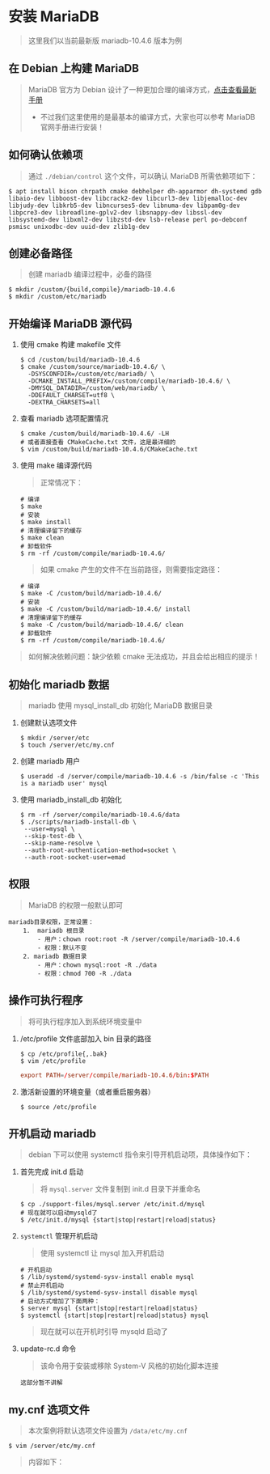 # 安装 MariaDB

> 这里我们以当前最新版 mariadb-10.4.6 版本为例

## 在 Debian 上构建 MariaDB

> MariaDB 官方为 Debian 设计了一种更加合理的编译方式，[点击查看最新手册](https://mariadb.com/kb/en/library/building-mariadb-on-debian/)
>
> - 不过我们这里使用的是最基本的编译方式，大家也可以参考 MariaDB 官网手册进行安装！

## 如何确认依赖项

> 通过 `./debian/control` 这个文件，可以确认 MariaDB 所需依赖项如下：

```shell
$ apt install bison chrpath cmake debhelper dh-apparmor dh-systemd gdb libaio-dev libboost-dev libcrack2-dev libcurl3-dev libjemalloc-dev libjudy-dev libkrb5-dev libncurses5-dev libnuma-dev libpam0g-dev libpcre3-dev libreadline-gplv2-dev libsnappy-dev libssl-dev libsystemd-dev libxml2-dev libzstd-dev lsb-release perl po-debconf psmisc unixodbc-dev uuid-dev zlib1g-dev
```

## 创建必备路径

> 创建 mariadb 编译过程中，必备的路径

```shell
$ mkdir /custom/{build,compile}/mariadb-10.4.6
$ mkdir /custom/etc/mariadb
```

## 开始编译 MariaDB 源代码

1. 使用 cmake 构建 makefile 文件

   ```shell
   $ cd /custom/build/mariadb-10.4.6
   $ cmake /custom/source/mariadb-10.4.6/ \
     -DSYSCONFDIR=/custom/etc/mariadb/ \
     -DCMAKE_INSTALL_PREFIX=/custom/compile/mariadb-10.4.6/ \
     -DMYSQL_DATADIR=/custom/web/mariadb/ \
     -DDEFAULT_CHARSET=utf8 \
     -DEXTRA_CHARSETS=all
   ```

2. 查看 mariadb 选项配置情况

   ```shell
   $ cmake /custom/build/mariadb-10.4.6/ -LH
   # 或者直接查看 CMakeCache.txt 文件，这是最详细的
   $ vim /custom/build/mariadb-10.4.6/CMakeCache.txt
   ```

3. 使用 make 编译源代码

   > 正常情况下：

   ```shell
   # 编译
   $ make
   # 安装
   $ make install
   # 清理编译留下的缓存
   $ make clean
   # 卸载软件
   $ rm -rf /custom/compile/mariadb-10.4.6/
   ```

   > 如果 cmake 产生的文件不在当前路径，则需要指定路径：

   ```shell
   # 编译
   $ make -C /custom/build/mariadb-10.4.6/
   # 安装
   $ make -C /custom/build/mariadb-10.4.6/ install
   # 清理编译留下的缓存
   $ make -C /custom/build/mariadb-10.4.6/ clean
   # 卸载软件
   $ rm -rf /custom/compile/mariadb-10.4.6/
   ```

> 如何解决依赖问题：缺少依赖 cmake 无法成功，并且会给出相应的提示！

## 初始化 mariadb 数据

> mariadb 使用 mysql_install_db 初始化 MariaDB 数据目录

1. 创建默认选项文件

   ```shell
   $ mkdir /server/etc
   $ touch /server/etc/my.cnf
   ```

2. 创建 mariadb 用户

   ```shell
   $ useradd -d /server/compile/mariadb-10.4.6 -s /bin/false -c 'This is a mariadb user' mysql
   ```

3. 使用 mariadb_install_db 初始化

   ```shell
   $ rm -rf /server/compile/mariadb-10.4.6/data
   $ ./scripts/mariadb-install-db \
    --user=mysql \
    --skip-test-db \
    --skip-name-resolve \
    --auth-root-authentication-method=socket \
    --auth-root-socket-user=emad
   ```

## 权限

> MariaDB 的权限一般默认即可

```text
mariadb目录权限，正常设置：
    1.  mariadb 根目录
        - 用户：chown root:root -R /server/compile/mariadb-10.4.6
        - 权限：默认不变
    2. mariadb 数据目录
        - 用户：chown mysql:root -R ./data
        - 权限：chmod 700 -R ./data
```

## 操作可执行程序

> 将可执行程序加入到系统环境变量中

1.  /etc/profile 文件底部加入 bin 目录的路径

    ```shell
    $ cp /etc/profile{,.bak}
    $ vim /etc/profile
    ```

    ```conf
    export PATH=/server/compile/mariadb-10.4.6/bin:$PATH
    ```

2.  激活新设置的环境变量（或者重启服务器）

    ```shell
    $ source /etc/profile
    ```

## 开机启动 mariadb

> debian 下可以使用 systemctl 指令来引导开机启动项，具体操作如下：

1. 首先完成 init.d 启动

   > 将 `mysql.server` 文件复制到 init.d 目录下并重命名

   ```shell
   $ cp ./support-files/mysql.server /etc/init.d/mysql
   # 现在就可以启动mysqld了
   $ /etc/init.d/mysql {start|stop|restart|reload|status}
   ```

2. `systemctl` 管理开机启动

   > 使用 systemctl 让 mysql 加入开机启动

   ```shell
   # 开机启动
   $ /lib/systemd/systemd-sysv-install enable mysql
   # 禁止开机启动
   $ /lib/systemd/systemd-sysv-install disable mysql
   # 启动方式增加了下面两种：
   $ server mysql {start|stop|restart|reload|status}
   $ systemctl {start|stop|restart|reload|status} mysql
   ```

   > 现在就可以在开机时引导 mysqld 启动了

3. update-rc.d 命令

   > 该命令用于安装或移除 System-V 风格的初始化脚本连接

   ```text
   这部分暂不讲解
   ```

## my.cnf 选项文件

> 本次案例将默认选项文件设置为 `/data/etc/my.cnf`

```shell
$ vim /server/etc/my.cnf
```

> 内容如下：

```cnf

```
